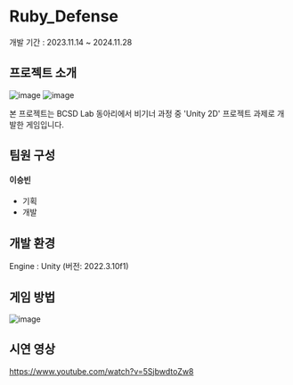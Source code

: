 # Ruby_Defense
개발 기간 : 2023.11.14 ~ 2024.11.28

## 프로젝트 소개
![image](https://github.com/user-attachments/assets/9030c25e-bdb7-41ef-8338-5b4825b068ab)
![image](https://github.com/user-attachments/assets/fbf1bcab-b3ab-4c54-8d78-6b34d0fa9737)

본 프로젝트는 BCSD Lab 동아리에서 비기너 과정 중 'Unity 2D' 프로젝트 과제로 개발한 게임입니다.

## 팀원 구성 

#### 이승빈
- 기획
- 개발

## 개발 환경
Engine : Unity (버전: 2022.3.10f1)

## 게임 방법
![image](https://github.com/user-attachments/assets/677175b1-7e2a-419d-a07e-8bdef08fb69f)

## 시연 영상
https://www.youtube.com/watch?v=5SjbwdtoZw8
